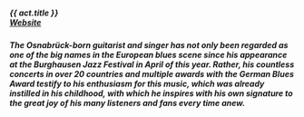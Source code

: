 ##### **{{ act.title }}** <br> <a target="_blank" rel="noopener noreferrer" href="https://www.kaistrauss.com/">Website</a>

##### The Osnabrück-born guitarist and singer has not only been regarded as one of the big names in the European blues scene since his appearance at the Burghausen Jazz Festival in April of this year. Rather, his countless concerts in over 20 countries and multiple awards with the German Blues Award testify to his enthusiasm for this music, which was already instilled in his childhood, with which he inspires with his own signature to the great joy of his many listeners and fans every time anew.
